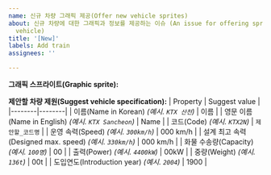 ```yaml
---
name: 신규 차량 그래픽 제공(Offer new vehicle sprites)
about: 신규 차량에 대한 그래픽과 정보를 제공하는 이슈 (An issue for offering sprites and info for new
  vehicle)
title: '[New]'
labels: Add train
assignees: ''

---
```


**그래픽 스프라이트(Graphic sprite):**
<!--
여기에 그래픽 스프라이트를 첨부하세요.
Please attach the graphic sprite here.
-->


**제안할 차량 제원(Suggest vehicle specification):**
| Property | Suggest value |
|--------|--------|
| 이름(Name in Korean) _(예시. ``KTX 산천``)_ | 이름 |
| 영문 이름(Name in English) _(예시. ``KTX Sancheon``)_ | Name |
| 코드(Code) _(예시. ``KTX2N``)_ | ``제안할_코드명`` |
| 운영 속력(Speed) _(예시. ``300km/h``)_ | 000 km/h |
| 설계 최고 속력(Designed max. speed) _(예시. ``330km/h``)_ | 000 km/h |
| 화물 수송량(Capacity) _(예시. ``100명``)_ | 00 |
| 출력(Power) _(예시. ``4400kW``)_ | 00kW |
| 중량(Weight) _(예시. ``136t``)_ | 00t |
| 도입연도(Introduction year) _(예시. ``2004``)_ | 1900 |

